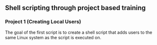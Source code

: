 ## Shell scripting through project based training

### Project 1 (Creating Local Users)
The goal of the first script is to create a shell script that adds users to the same Linux system as the script is executed on.
